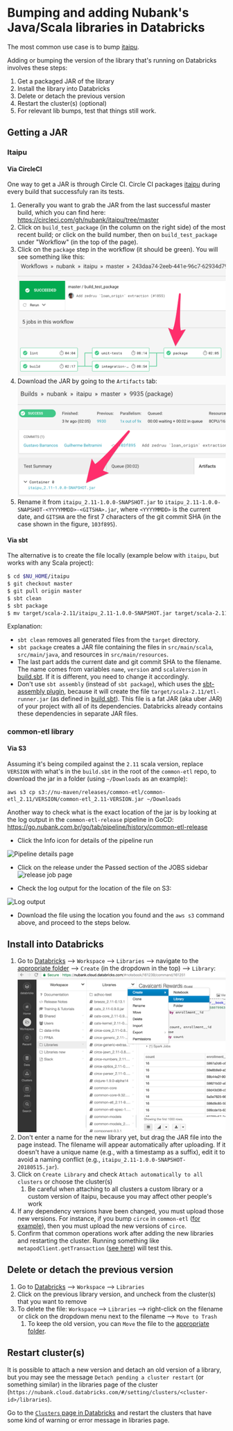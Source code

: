 # Bumping and adding Nubank's Java/Scala libraries in Databricks

The most common use case is to bump [itaipu](https://github.com/nubank/itaipu).

Adding or bumping the version of the library that's running on Databricks
involves these steps:

1. Get a packaged JAR of the library
1. Install the library into Databricks
1. Delete or detach the previous version
1. Restart the cluster(s) (optional)
1. For relevant lib bumps, test that things still work.

## Getting a JAR

### Itaipu

#### Via CircleCI

One way to get a JAR is through Circle CI. Circle CI packages
[itaipu](https://circleci.com/gh/nubank/itaipu/tree/master) during every build that successfuly ran
its tests.

1. Generally you want to grab the JAR from the last successful master build, which you can find
here: https://circleci.com/gh/nubank/itaipu/tree/master
1. Click on `build_test_package` (in the column on the right side) of the most recent build; or
click on the build number, then on `build_test_package` under "Workflow" (in the top of the page).
1. Click on the `package` step in the workflow (it should be green). You
will see something like this: ![](../images/circleci_workflow.png)
1. Download the JAR by going to the `Artifacts` tab: ![](../images/circleci_artifacts.png)
1. Rename it from `itaipu_2.11-1.0.0-SNAPSHOT.jar` to `itaipu_2.11-1.0.0-SNAPSHOT-<YYYYMMDD>-<GITSHA>.jar`, where `<YYYYMMDD>` is the current date, and `GITSHA` are the first 7 characters of the git commit SHA (in the case shown in the figure, `103f895`).

#### Via sbt

The alternative is to create the file locally (example below with `itaipu`, but
works with any Scala project):
```bash
$ cd $NU_HOME/itaipu
$ git checkout master
$ git pull origin master
$ sbt clean
$ sbt package
$ mv target/scala-2.11/itaipu_2.11-1.0.0-SNAPSHOT.jar target/scala-2.11/itaipu_2.11-1.0.0-SNAPSHOT-$(date +'%Y%m%d')-$(git rev-parse --short=7 HEAD).jar
```
Explanation:
- `sbt clean` removes all generated files from the `target` directory.
- `sbt package` creates a JAR file containing the files in `src/main/scala`,
`src/main/java`, and resources in `src/main/resources`.
- The last part adds the current date and git commit SHA to the filename. The name comes from variables
`name`, `version` and `scalaVersion`
in [build.sbt](https://github.com/nubank/itaipu/blob/28a63912d5d49b382bd0dcae41eccb4db7b4bb37/build.sbt#L1).
If it is different, you need to change it accordingly.
- Don't use `sbt assembly` (instead of `sbt package`), which uses the
[sbt-assembly plugin](https://github.com/sbt/sbt-assembly), because it will create
the file `target/scala-2.11/etl-runner.jar` (as defined in
[build.sbt](https://github.com/nubank/itaipu/blob/28a63912d5d49b382bd0dcae41eccb4db7b4bb37/build.sbt#L8)).
This file is a fat JAR (aka uber JAR) of your project with all of its dependencies.
Databricks already contains these dependencies in separate JAR files.

### common-etl library

#### Via S3

Assuming it's being compiled against the `2.11` scala version, replace `VERSION` with what's in the `build.sbt` in the root of the `common-etl` repo, to download the jar in a folder (using `~/Downloads` as an example):



```
aws s3 cp s3://nu-maven/releases/common-etl/common-etl_2.11/VERSION/common-etl_2.11-VERSION.jar ~/Downloads
```

Another way to check what is the exact location of the jar is by looking at the log output in the `common-etl-release` pipeline in GoCD: https://go.nubank.com.br/go/tab/pipeline/history/common-etl-release

- Click the Info icon for details of the pipeline run

![Pipeline details page](https://user-images.githubusercontent.com/1674699/53018459-b3cc8b00-3452-11e9-9e2c-45c08123bdd8.png)

- Click on the release under the Passed section of the JOBS sidebar
![release job page](https://user-images.githubusercontent.com/1674699/53018389-854eb000-3452-11e9-8964-930a3884105f.png)

- Check the log output for the location of the file on S3:

![Log output](https://user-images.githubusercontent.com/1674699/53018372-7b2cb180-3452-11e9-91ac-34bf0d80622c.png)

- Download the file using the location you found and the `aws s3` command above, and proceed to the steps below.

## Install into Databricks

1. Go to [Databricks](https://nubank.cloud.databricks.com/) --> `Workspace` --> `Libraries` -->
navigate to the [appropriate folder](libraries.md) --> `Create` (in the dropdown in the top)
--> `Library`: ![](../images/databricks_libraries.png)
1. Don't enter a name for the new library yet, but drag the JAR file into the page instead. The
filename will appear automatically after uploading. If it doesn't have a unique name (e.g., with a
timestamp as a suffix), edit it to avoid a naming conflict (e.g., `itaipu_2.11-1.0.0-SNAPSHOT-20180515.jar`).
1. Click on `Create Library` and check `Attach automatically to all clusters` or choose the cluster(s)
    1. Be careful when attaching to all clusters a custom library or a custom version of itaipu,
because you may affect other people's work
1. If any dependency versions have been changed, you must upload those new versions.
For instance, if you bump `circe` in `common-etl` ([for example](https://github.com/nubank/common-etl/pull/195/files#diff-fdc3abdfd754eeb24090dbd90aeec2ceR36)), then you must upload the new versions of `circe`.
1. Confirm that common operations work after adding the new libraries and restarting the cluster. Running something like `metapodClient.getTransaction` ([see here](https://nubank.cloud.databricks.com/#notebook/422548/command/422549)) will test this.

## Delete or detach the previous version

1. Go to [Databricks](https://nubank.cloud.databricks.com/) --> `Workspace` --> `Libraries`
1. Click on the previous library version, and uncheck from the cluster(s) that you want to remove
1. To delete the file: `Workspace` --> `Libraries` --> right-click on the filename or click on the
dropdown menu next to the filename --> `Move to Trash`
    1. To keep the old version, you can `Move` the file to the [appropriate folder](libraries.md).

## Restart cluster(s)

It is possible to attach a new version and detach an old version of a library, but you may see the
message `Detach pending a cluster restart` (or something similar) in the libraries page of the
cluster (`https://nubank.cloud.databricks.com/#/setting/clusters/<cluster-id>/libraries`).

Go to the [`Clusters` page in Databricks](https://nubank.cloud.databricks.com/#setting/clusters)
and restart the clusters that have some kind of warning or error message in libraries page.
